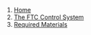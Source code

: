 1.  [Home](https://github.com/ftctechnh/ftc_app/wiki)
2.  [The FTC Control System](https://github.com/ftctechnh/ftc_app/wiki/The-FTC-Control-System)
3.  [Required Materials](https://github.com/ftctechnh/ftc_app/wiki/Required-Materials)
